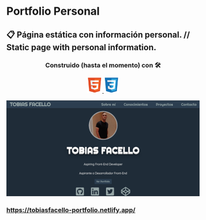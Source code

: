 # Portfolio Personal
## 📋 Página estática con información personal. // Static page with personal information.

<h3 align="center"> Construido (hasta el momento) con 🛠️ </h3>
<p align="center"> <a href="https://www.w3.org/html/" target="_blank"> <img src="/images/html5-original.svg" alt="html5" width="40" height="40"/> </a> <a href="https://www.w3schools.com/css/" target="_blank"> <img src="/images/css3-original.svg" alt="css3" width="40" height="40"/> </a>
<br><br>
<img src="/images/portfolio.png"/>

  ### https://tobiasfacello-portfolio.netlify.app/
